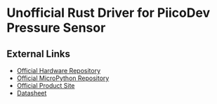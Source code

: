 [Official Hardware Repository]: https://github.com/CoreElectronics/CE-PiicoDev-Pressure-Sensor-MS5637/tree/7a55775b9c01417b9002f38384aa5bc11ea58a77
[Official MicroPython Repository]: https://github.com/CoreElectronics/CE-PiicoDev-MS5637-MicroPython-Module/tree/47c7c30d65ee9c189202e949030edcd816f4bfa7
[Official Product Site]: https://piico.dev/p11
[Datasheet]: https://www.infineon.com/cms/en/product/sensor/pressure-sensors/pressor-iot/?gclid=CjwKCAjw6IiiBhAOEiwALNqncTXLg-VcFVTQ0JKX3Pw2DNB0FBmP0Hbo4GsIiMfW9RfIf8YXXQG48hoCTccQAvD_BwE&gclsrc=aw.ds

# Unofficial Rust Driver for PiicoDev Pressure Sensor

## External Links

- [Official Hardware Repository]
- [Official MicroPython Repository]
- [Official Product Site]
- [Datasheet]
